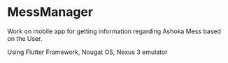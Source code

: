# MessManager
Work on mobile app for getting information regarding Ashoka Mess based on the User. 

Using Flutter Framework, Nougat OS, Nexus 3 emulator
